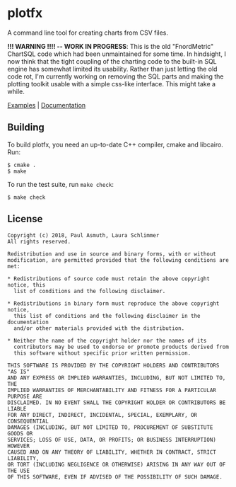 plotfx
======

A command line tool for creating charts from CSV files.

**!!! WARNING !!!! -- WORK IN PROGRESS**: This is the old "FnordMetric" ChartSQL
code which had been unmaintained for some time. In hindsight, I now think that the
tight coupling of the charting code to the built-in SQL engine has somewhat limited
its usability. Rather than just letting the old code rot, I'm currently working on
removing the SQL parts and making the plotting toolkit usable with a simple
css-like interface. This might take a while.

[Examples](https://github.com/plotfx/plotfx/tree/master/examples) |
[Documentation](https://plotfx.org/)


Building
--------

To build plotfx, you need an up-to-date C++ compiler, cmake and libcairo. Run:

    $ cmake .
    $ make

To run the test suite, run `make check`:

    $ make check

License
-------

    Copyright (c) 2018, Paul Asmuth, Laura Schlimmer
    All rights reserved.

    Redistribution and use in source and binary forms, with or without
    modification, are permitted provided that the following conditions are met:

    * Redistributions of source code must retain the above copyright notice, this
      list of conditions and the following disclaimer.

    * Redistributions in binary form must reproduce the above copyright notice,
      this list of conditions and the following disclaimer in the documentation
      and/or other materials provided with the distribution.

    * Neither the name of the copyright holder nor the names of its
      contributors may be used to endorse or promote products derived from
      this software without specific prior written permission.

    THIS SOFTWARE IS PROVIDED BY THE COPYRIGHT HOLDERS AND CONTRIBUTORS "AS IS"
    AND ANY EXPRESS OR IMPLIED WARRANTIES, INCLUDING, BUT NOT LIMITED TO, THE
    IMPLIED WARRANTIES OF MERCHANTABILITY AND FITNESS FOR A PARTICULAR PURPOSE ARE
    DISCLAIMED. IN NO EVENT SHALL THE COPYRIGHT HOLDER OR CONTRIBUTORS BE LIABLE
    FOR ANY DIRECT, INDIRECT, INCIDENTAL, SPECIAL, EXEMPLARY, OR CONSEQUENTIAL
    DAMAGES (INCLUDING, BUT NOT LIMITED TO, PROCUREMENT OF SUBSTITUTE GOODS OR
    SERVICES; LOSS OF USE, DATA, OR PROFITS; OR BUSINESS INTERRUPTION) HOWEVER
    CAUSED AND ON ANY THEORY OF LIABILITY, WHETHER IN CONTRACT, STRICT LIABILITY,
    OR TORT (INCLUDING NEGLIGENCE OR OTHERWISE) ARISING IN ANY WAY OUT OF THE USE
    OF THIS SOFTWARE, EVEN IF ADVISED OF THE POSSIBILITY OF SUCH DAMAGE.
